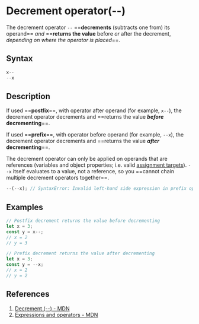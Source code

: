 # Decrement operator(--)

The decrement operator `--` ==**decrements** (subtracts one from) its operand== _and_ ==**returns the value** before _or_ after the decrement, _depending on where the operator is placed_==.

## Syntax

```js
x--
--x
```

## Description

If used ==**postfix**==, with operator after operand (for example, `x--`), the decrement operator decrements and ==returns the value **_before_ decrementing**==.

If used ==**prefix**==, with operator before operand (for example, `--x`), the decrement operator decrements and ==returns the value **_after_ decrementing**==.

The decrement operator can only be applied on operands that are references (variables and object properties; i.e. valid [assignment targets](https://developer.mozilla.org/en-US/docs/Web/JavaScript/Reference/Operators/Assignment)). `--x` itself evaluates to a value, not a reference, so you ==cannot chain multiple decrement operators together==.

```js
--(--x); // SyntaxError: Invalid left-hand side expression in prefix operation
```

## Examples

```js
// Postfix decrement returns the value before decrementing
let x = 3;
const y = x--;
// x = 2
// y = 3

// Prefix decrement returns the value after decrementing
let x = 3;
const y = --x;
// x = 2
// y = 2
```

## References

1. [Decrement (--) - MDN](https://developer.mozilla.org/en-US/docs/Web/JavaScript/Reference/Operators/Decrement)
1. [Expressions and operators - MDN](https://developer.mozilla.org/en-US/docs/Web/JavaScript/Reference/Operators)